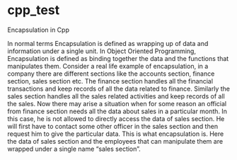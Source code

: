# cpp_test
Encapsulation in Cpp

In normal terms Encapsulation is defined as wrapping up of data and information under a single unit. In Object Oriented Programming, Encapsulation is defined as binding together the data and the functions that manipulates them.
Consider a real life example of encapsulation, in a company there are different sections like the accounts section, finance section, sales section etc. The finance section handles all the financial transactions and keep records of all the data related to finance. Similarly the sales section handles all the sales related activities and keep records of all the sales. Now there may arise a situation when for some reason an official from finance section needs all the data about sales in a particular month. In this case, he is not allowed to directly access the data of sales section. He will first have to contact some other officer in the sales section and then request him to give the particular data. This is what encapsulation is. Here the data of sales section and the employees that can manipulate them are wrapped under a single name “sales section”.
